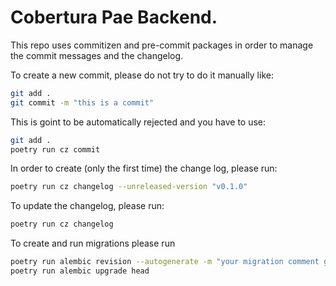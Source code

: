 # Cobertura Pae Backend.

This repo uses commitizen and pre-commit packages in order to manage the commit messages and the changelog. 

To create a new commit, please do not try to do it manually like:

```bash
git add .
git commit -m "this is a commit"
```

This is goint to be automatically rejected and you have to use:

```bash
git add .
poetry run cz commit
```

In order to create (only the first time) the change log, please run:

```bash
poetry run cz changelog --unreleased-version "v0.1.0" 
```

To update the changelog, please run:
 
```bash
poetry run cz changelog 
```

To create and run migrations please run
```bash
poetry run alembic revision --autogenerate -m "your migration comment goes here"
poetry run alembic upgrade head
```